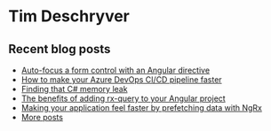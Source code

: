 # Tim Deschryver

<!-- prettier-ignore-start -->
<!-- BLOG:START -->

## Recent blog posts

- [Auto-focus a form control with an Angular directive](https://timdeschryver.dev/blog/auto-focus-a-form-control-with-an-angular-directive)
- [How to make your Azure DevOps CI/CD pipeline faster](https://timdeschryver.dev/blog/how-to-make-your-azure-devops-ci-cd-pipeline-faster)
- [Finding that C# memory leak](https://timdeschryver.dev/blog/finding-that-csharp-memory-leak)
- [The benefits of adding rx-query to your Angular project](https://timdeschryver.dev/blog/the-benefits-of-adding-rx-query-to-your-angular-project)
- [Making your application feel faster by prefetching data with NgRx](https://timdeschryver.dev/blog/making-your-application-feel-faster-by-prefetching-data-with-ngrx)
- [More posts](https://timdeschryver.dev/blog)

<!-- BLOG:END -->
<!-- prettier-ignore-end -->
